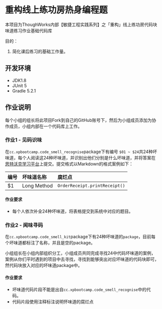 # 重构线上练功房热身编程题
本项目为ThoughWorks内部【敏捷工程实践系列】之「重构」线上练功房代码块味道练习作业基础代码库


目的：

1. 简化课后练习的基础工作量。

## 开发环境
 - JDK1.8
 - JUnit 5
 - Gradle 5.2.1


## 作业说明

每个小组的组长将此项目Fork到自己的GitHub账号下，然后为小组成员添加为协作成员，小组内部在一个代码库上工作。


### 作业1 - 见码识味
在`cc.xpbootcamp.code_smell_recognise`package下有编号 `$01 ~ $24`共24种坏味道，每个人阅读这24种坏味道，并识别出他们分别是什么坏味道，并将答案在[思特沃克学习平台](https://school.thoughtworks.cn/learn/program-center/student/index.html#/program/305/introduction)上提交。提交格式以Markdown的格式案例如下：


| 编号 | 坏味道名称 | 腐烂点 |
|:-------------|:---------------|:-------------|
| $1 | Long Method | `OrderReceipt.printReceipt()` |



#### 作业要求
- 每个人依次补全24种坏味道，将表格提交到系统中对应的题目。


### 作业2 - 闻味寻码
在`cc.xpbootcamp.code_smell_kit`package下有24种坏味道的`package`，目前每个坏味道都标注了名称，并且是空的package。

小组组长在小组内部组织分工，小组成员共同完成寻找24中代码坏味道的案例，案例从你们平时遇到的项目中去寻找，寻找到能够突出对应坏味道的代码块即可，然代码块放入对应的坏味道package中。

#### 作业要求
- 坏味道代码片段不能是出自`cc.xpbootcamp.code_smell_recognise`中的代码。
- 代码片段使用注释标注说明怀味道的腐烂点

